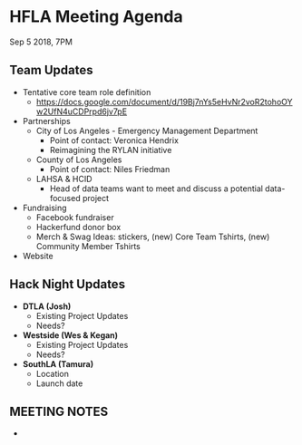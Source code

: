 # HFLA Meeting Agenda
Sep 5 2018, 7PM

## Team Updates
  * Tentative core team role definition
    * https://docs.google.com/document/d/19Bj7nYs5eHvNr2voR2tohoOYw2UfN4uCDPrpd6jv7pE
  * Partnerships
    * City of Los Angeles - Emergency Management Department
      * Point of contact: Veronica Hendrix
      * Reimagining the RYLAN initiative
    * County of Los Angeles
      * Point of contact: Niles Friedman
    * LAHSA & HCID
      * Head of data teams want to meet and discuss a potential data-focused project
  * Fundraising  
    * Facebook fundraiser
    * Hackerfund donor box
    * Merch & Swag Ideas: stickers, (new) Core Team Tshirts, (new) Community Member Tshirts
  * Website

## Hack Night Updates
  * **DTLA (Josh)**
    * Existing Project Updates
    * Needs?
  * **Westside (Wes & Kegan)**
    * Existing Project Updates
    * Needs?
  * **SouthLA (Tamura)**
    * Location
    * Launch date

## MEETING NOTES
*
